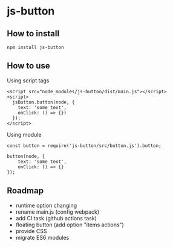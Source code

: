 # js-button

## How to install

`npm install js-button` 

## How to use

Using script tags
```
<script src="node_modules/js-button/dist/main.js"></script>
<script>
  jsButton.button(node, {
    text: 'some text',
    onClick: () => {})
  });
</script>
```

Using module 
```
const button = require('js-button/src/button.js').button;

button(node, { 
    text: 'some text',
    onClick: () => {}
});
```

## Roadmap
- runtime option changing
- rename main.js (config webpack)
- add CI task (github actions task)
- floating button (add option "items actions")
- provide CSS
- migrate ES6 modules